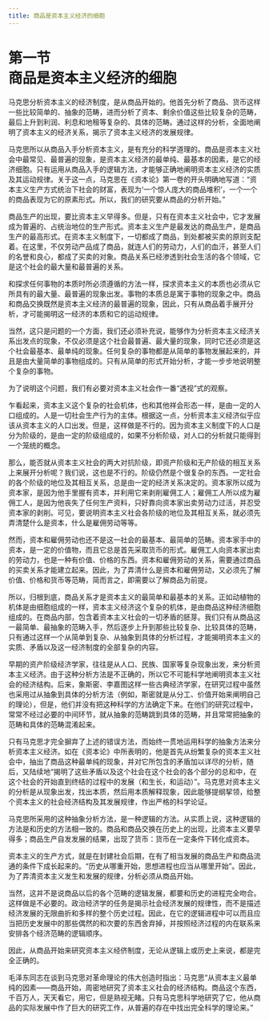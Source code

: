 ```yaml
---
title: 商品是资本主义经济的细胞
---
```


# 第一节<br>**商品是资本主义经济&zwnj;的细胞**

马克思分析资本主义的经济制度，是从商品开始的。他首先分析了商品、货币这样一些比较简单的、抽象的范畴，进而分析了资本、剩余价值这些比较复杂的范畴，最后上升到利润、利息和地租等复杂的、具体的范畴。通过这样的分析，全面地阐明了资本主义的经济关系，揭示了资本主义经济的发展规律。

马克思所以从商品入手分析资本主义，是有充分的科学道理的。商品是资本主义社会中最常见、最普遍的现象，是资本主义经济的最单纯、最基本的因素，是它的经济细胞。只有运用从商品入手的逻辑方法，才能够正确地阐明资本主义经济的实质及其运动规律。关于这一点，马克思在《资本论》第一卷的开头明确地写道：“资本主义生产方式统治下社会的财富，表现为‘一个惊人庞大的商品堆积’，一个一个的商品表现为它的原素形式。所以，我们的研究要从商品的分析开始。”

商品生产的出现，要比资本主义早得多。但是，只有在资本主义社会中，它才发展成为普遍的、占统治地位的生产形式。资本主义生产是最发达的商品生产，是商品生产的最高形式。在资本主义制度下，一切都成了商品，到处都被买卖的原则支配着。在这里，不仅劳动产品成了商品，就连人们的劳动力，人们的血汗，甚至人们的名誉和良心，都成了买卖的对象。商品关系已经渗透到社会生活的各个领域，它是这个社会的最大量和最普遍的关系。

和探求任何事物的本质时所必须遵循的方法一样，探求资本主义的本质也必须从它所具有的最大量、最普遍的现象出发。事物的本质总是寓于事物的现象之中。商品和商品交换既然是资本主义经济的最普遍的现象，因此，只有从商品着手展开分析，才可能揭明这一经济的本质和它的运动规律。

当然，这只是问题的一个方面，我们还必须补充说，能够作为分析资本主义经济关系出发点的现象，不仅必须是这个社会最普遍、最大量的现象，同时它还必须是这个社会最基本、最单纯的现象。任何复杂的事物都是从简单的事物发展起来的，并且是由大量简单的事物组成的。只有从简单的形式开始分析，才能一步步地说明整个复杂的事物。

为了说明这个问题，我们有必要对资本主义社会作一番“透视”式的观察。

乍看起来，资本主义这个复杂的社会机体，也和其他祥会形态一样，是由一定的人口组成的。人是一切社会生产行为的主体。根据这一点，分析资本主义经济似乎应该从资本主义的人口出发。但是，这样做是不行的。因为资本主义制度下的人口是分为阶级的，是由一定的阶级组成的，如果不分析阶级，对人口的分析就只能得到一个笼统的概念。

那么，能否就从资本主义社会的两大对抗阶级，即资产阶级和无产阶级的相互关系上来展开分析呢？我们说，这也是不行的。阶级仍然是个很复杂的东西。一定社会的各个阶级的地位及其相互关系，总是由一定的经济关系决定的。资本家所以成为资本家，是因为他手里握有资本，并利用它来剥削雇佣工人；雇佣工人所以成为雇佣工人，是因为他丧失了任何生产资料，只好靠向资本家出卖劳动力过活，并忍受资本家的剥削。可见，要说明资本主义社会各阶级的地位及其相互关系，就必须先弄清楚什么是资本，什么是雇佣劳动等等。

然而，资本和雇佣劳动也还不是这一社会的最基本、最简单的范畴。资本家手中的资本，是一定的价值物，而且它总是首先采取货币的形式。雇佣工人向资本家出卖的劳动力，也是一种有价值、价格的东西。资本和雇佣劳动的关系，需要通过商品的买卖关系才能建立起来。因此，为了弄清什么是资本和雇佣劳动，又必须先了解价值、价格和货币等范畴，简而言之，即需要以了解商品为前提。

所以，归根到底，商品关系才是资本主义的最简单和最基本的关系。正如动植物的机体是由细胞组成的一样，资本主义经济这个复杂的机体，是由商品这种经济细胞组成的。在商品内部，包含着资本主义社会的一切矛盾的胚芽。我们只有从商品这一最简单、最抽象的范畴入手，然后逐步上升到那些比较复杂、比较具体的范畴，只有通过这样一个从简单到复杂、从抽象到具体的分析过程，才能揭明资本主义的实质、矛盾以及这一经济制度的全部复杂的内容。

早期的资产阶级经济学家，往往是从人口、民族、国家等复杂现象出发，来分析资本主义经济。由于这种分析方法是不正确的，所以它不可能科学地阐明资本主义社会的经济结构。后来，象斯密、李嘉图这样一些古典经济学家，在研究过程中虽然也采用过从抽象到具体的分析方法（例如，斯密就是从分工、价值开始来阐明自己的理论），但是，他们并没有把这种科学的方法确定下来。在他们的研究过程中，常常不经过必要的中间环节，就从抽象的范畴跳到具体的范畴，并且常常把抽象的范畴和具体的范畴混淆起来。

只有马克思才完全摒弃了上述的错误方法，而始终一贯地运用科学的抽象方法来分析资本主义经济。如在《资本论》中所表明的，他是首先从纷繁复杂的资本主义社会中，抽出了商品这种最单纯的现象，并对它所包含的矛盾加以详尽的分析，随后，又陆续地“揭明了这些矛盾以及这个社会在这个社会的各个部分的总和中，在这个社会的开始直到终结的过程中的发展（和生长，和运动）”。马克思对资本主义的分析是从现象出发，找出本质，然后用本质解释现象，因此能够提纲挈领，给整个资本主义的社会经济结构及其发展规律，作出严格的科学论证。

马克思所采用的这种抽象分析方法，是一种逻辑的方法。从实质上说，这种逻辑的方法是和历史的方法相一致的。商品和商品交换在历史上的出现，比资本主义要早得多；商品生产自发发展的结果，出现了货币：货币在一定条件下转化成资本。

资本主义的生产方式，就是在封建社会后期，在有了相当发展的商品生产和商品流通的条件下成长起来的。“历史从哪重开始，思想进程也应当从哪里开始”。因此，为了弄清资本主义发生和发展的规律，分析必须从商品开始。

当然，这并不是说商品以后的各个范畴的逻辑发展，都要和历史的进程完全吻合。这样做是不必要的。政治经济学的任务是揭示社会经济发展的规律性，而不是描述经济发展的无限曲折和多样的整个历史过程。因此，在它的逻辑进程中可以而且应当把历史发展中的那些偶然的和次要的东西舍弃掉，并按照经济过程的内在联系来安排各个经济范畴的逻辑顺序。

因此，从商品开始来研究资本主义经侪制度，无论从逻辑上或历史上来说，都是完全正确的。

毛泽东同志在谈到马克思对革命理论的伟大创造时指出：马克思“从资本主义最单纯的因素——商品开始，周密地研究了资本主义社会的经济结构。商品这个东西，千百万人，天天看它，用它，但是熟视无睹。只有马克思科学地研究了它，他从商品的实际发展中作了巨大的研究工作，从普遍的存在中找出完全科学的理论来。”